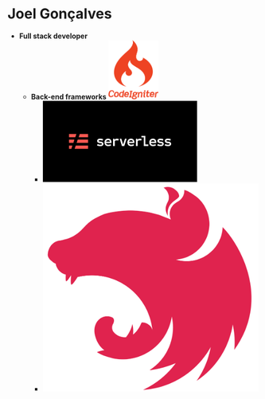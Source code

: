 # **Joel Gonçalves**

* **Full stack developer**
    * **Back-end frameworks**
        <a href="https://codeigniter.com/">
        <img src="./assets/codeigniter.png" alt="code igniter" width="100" height="auto"/>
        </a>
        * [![download](./assets/serverless.png)][2]
        * [![download](./assets/logo_nestjs.svg)][1]

[1]: https://nestjs.com/
[2]: https://www.serverless.com/
[3]: https://codeigniter.com/